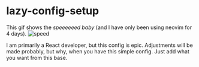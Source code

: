 # lazy-config-setup

This gif shows the _speeeeeed baby_ (and I have only been using neovim for 4 days).
![speed](https://github.com/user-attachments/assets/49e62d04-a7b4-4b68-84ff-22a2a67c1b0c)


I am primarily a React developer, but this config is epic. Adjustments will be made probably, but why, when you have this simple config. Just add what you want from this base.

